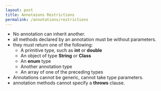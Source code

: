 ```yaml
---
layout: post
title: Annotaions Restrictions
permalink: /annotations/restrictions
---
```


* No annotation can inherit another.
* all methods declared by an annotation must be without parameters. 
* they must return one of the following:
	- A primitive type, such as **int** or **double**
	- An object of type **String** or **Class**
	- An **enum** type
	- Another annotation type
	- An array of one of the preceding types
* Annotations cannot be generic, cannot take type parameters. 
* annotation methods cannot specify a **throws** clause.